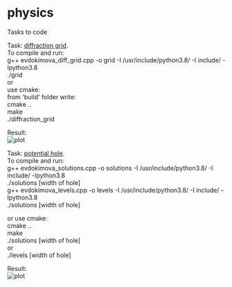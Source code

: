 # physics
Tasks to code 

Task: [diffraction grid](https://github.com/DaryaEvd/physics/tree/main/difraction_grid).  
To compile and run:  
g++ evdokimova_diff_grid.cpp -o grid -I /usr/include/python3.8/ -I include/ -lpython3.8  
./grid   
or  
use cmake:   
from 'build' folder write:  
cmake ..  
make  
./diffraction_grid  

Result:  
![plot](https://github.com/DaryaEvd/physics/blob/main/difraction_grid/Figure_1_diff_grid.png)  
  
Task: [potential hole](https://github.com/DaryaEvd/physics/tree/main/potential_hole).  
To compile and run:  
g++ evdokimova_solutions.cpp -o solutions -I /usr/include/python3.8/ -I include/ -lpython3.8  
./solutions [width of hole]  
g++ evdokimova_levels.cpp -o levels -I /usr/include/python3.8/ -I include/ -lpython3.8   
./solutions [width of hole]   
   
or use cmake:  
cmake ..  
make  
./solutions [width of hole]  
or  
./levels [width of hole]  

Result:  
![plot](https://github.com/DaryaEvd/physics/blob/main/potential_hole/Figure_4.png)  


